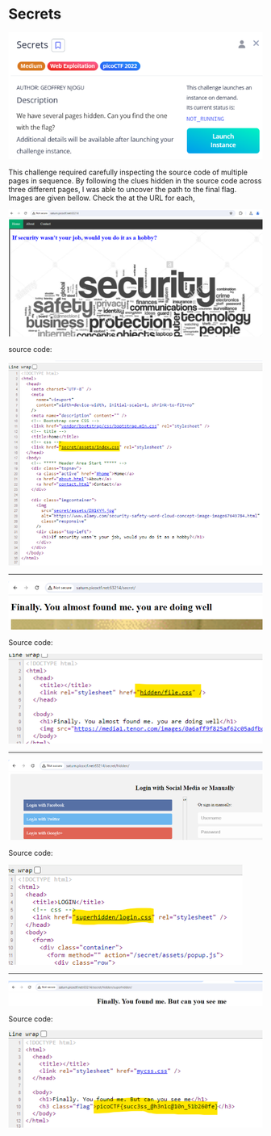 # Secrets

![image.png](image.png)

This challenge required carefully inspecting the source code of multiple pages in sequence. By following the clues hidden in the source code across three different pages, I was able to uncover the path to the final flag. Images are given bellow. Check the at the URL for each,

![image.png](image%201.png)

source code:

![image.png](image%202.png)

---

![image.png](image%203.png)

Source code:

![image.png](image%204.png)

---

![image.png](image%205.png)

Source code:

![image.png](image%206.png)

---

![image.png](image%207.png)

Source code:

![image.png](image%208.png)
